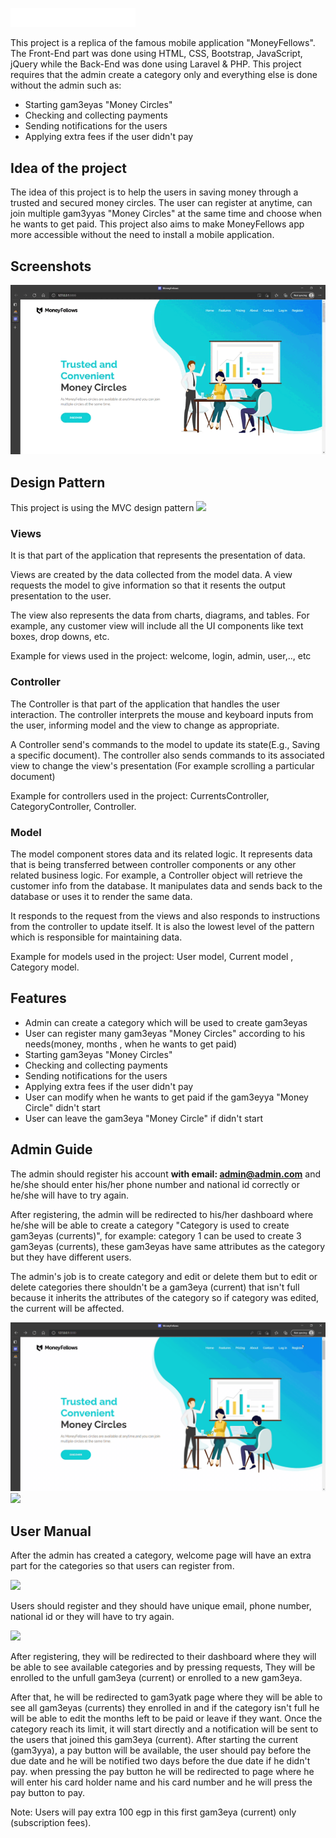 <a href="https://moneyfellows.com/"><img src="https://github.com/amrmohamed25/MoneyFellows/blob/36fd13765a2c057204f1199409b57c2f85a0e24f/public/images/web_logo_white.png" width="200"></a>

This project is a replica of the famous mobile application "MoneyFellows". The Front-End part was done using HTML, CSS, Bootstrap, JavaScript, jQuery while the Back-End was done using Laravel & PHP. This project requires that the admin create a category only and everything else is done without the admin such as:
<ul> 
    <li>Starting gam3eyas "Money Circles"</li>
    <li>Checking and collecting payments</li>
    <li>Sending notifications for the users</li>
    <li>Applying extra fees if the user didn't pay</li>
</ul>

<h2>Idea of the project</h2>

The idea of this project is to help the users in saving money through a trusted and secured money circles. The user can register at anytime, can join multiple gam3yyas "Money Circles" at the same time and choose when he wants to get paid. This project also aims to make MoneyFellows app more accessible without the need to install a mobile application.

<h2>Screenshots</h2>

<img src="https://github.com/amrmohamed25/MoneyFellows/blob/94a0497fd9e5e1647e27a61fcea002499b7cbea6/public/images/welcome_page.gif">

<h2>Design Pattern</h2>

This project is using the MVC design pattern 
<img src="https://upload.wikimedia.org/wikipedia/commons/thumb/a/a0/MVC-Process.svg/1200px-MVC-Process.svg.png" width="400">
<h3>Views</h3>

It is that part of the application that represents the presentation of data.

Views are created by the data collected from the model data. A view requests the model to give information so that it resents the output presentation to the user.

The view also represents the data from charts, diagrams, and tables. For example, any customer view will include all the UI components like text boxes, drop downs, etc.

Example for views used in the project: welcome, login, admin, user,.., etc

<h3>Controller</h3>

The Controller is that part of the application that handles the user interaction. The controller interprets the mouse and keyboard inputs from the user, informing model and the view to change as appropriate.

A Controller send's commands to the model to update its state(E.g., Saving a specific document). The controller also sends commands to its associated view to change the view's presentation (For example scrolling a particular document)

Example for controllers used in the project: CurrentsController, CategoryController, Controller.

<h3>Model</h3>

The model component stores data and its related logic. It represents data that is being transferred between controller components or any other related business logic. For example, a Controller object will retrieve the customer info from the database. It manipulates data and sends back to the database or uses it to render the same data.

It responds to the request from the views and also responds to instructions from the controller to update itself. It is also the lowest level of the pattern which is responsible for maintaining data.

Example for models used in the project: User model, Current model , Category model.

<h2>Features</h2>

<ul>
    <li>Admin can create a category which will be used to create gam3eyas</li>
    <li>User can register many gam3eyas "Money Circles" according to his needs(money, months , when he wants to get paid)</li>
    <li>Starting gam3eyas "Money Circles"</li>
    <li>Checking and collecting payments</li>
    <li>Sending notifications for the users</li>
    <li>Applying extra fees if the user didn't pay</li>
    <li>User can modify when he wants to get paid if the gam3eyya "Money Circle" didn't start </li>
    <li>User can leave the gam3eya "Money Circle" if didn't start</li>
</ul>

<h2>Admin Guide</h2>

The admin should register his account <strong> with email: admin@admin.com</strong> and he/she should enter his/her phone number and national id correctly or he/she will have to try again.

After registering, the admin will be redirected to his/her dashboard where he/she will be able to create a category "Category is used to create gam3eyas (currents)", for example: category 1 can be used to create 3 gam3eyas (currents), these gam3eyas have same attributes as the category but they have different users. 

The admin's job is to create category and edit or delete them but to edit or delete categories there shouldn't be a gam3eya (current) that isn't full because it inherits the attributes of the category so if category was edited, the current will be affected.

<img src="https://github.com/amrmohamed25/MoneyFellows/blob/93aca51ebbb1e1a6e6883cee72ac435d874f4e74/public/images/register_admin.gif">

<img src="https://github.com/amrmohamed25/MoneyFellows/blob/51a75b108686ef76f40f4d7dd30de2e750517a6f/public/images/adminpage.gif">

<h2>User Manual</h2>

After the admin has created a category, welcome page will have an extra part for the categories so that users can register from.

<img src="https://github.com/amrmohamed25/MoneyFellows/blob/51a75b108686ef76f40f4d7dd30de2e750517a6f/public/images/welcome_update.gif">

Users should register and they should have unique email, phone number, national id or they will have to try again. 

<img src="https://github.com/amrmohamed25/MoneyFellows/blob/72a0bac16542ecc50d87e076e042f64133156b02/public/images/user_register.gif">

After registering, they will be redirected to their dashboard where they will be able to see available categories and by pressing requests, They will be enrolled to the unfull gam3eya (current) or enrolled to a new gam3eya. 

After that, he will be redirected to gam3yatk page where they will be able to see all gam3eyas (currents) they enrolled in and if the category isn't full he will be able to edit the months left to be paid or leave if they want. Once the category reach its limit, it will start directly and a notification will be sent to the users that joined this gam3eya (current). After starting the current (gam3yya), a pay button will be available, the user should pay before the due date and he will be notified two days before the due date if he didn't pay. when pressing the pay button he will be redirected to page where he will enter his card holder name and his card number and he will press the pay button to pay.

Note: Users will pay extra 100 egp in this first gam3eya (current) only (subscription fees).

